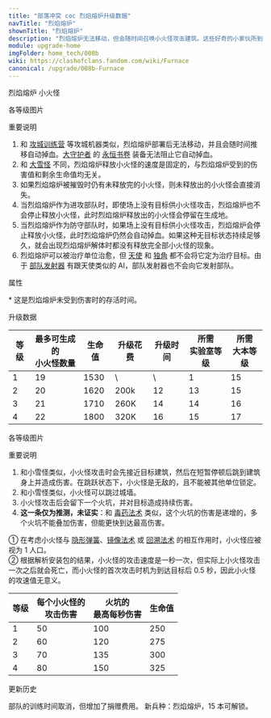 ```yaml
---
title: "部落冲突 coc 烈焰熔炉升级数据"
navTitle: "烈焰熔炉"
shownTitle: "烈焰熔炉"
description: "烈焰熔炉无法移动，但会随时间召唤小火怪攻击建筑。这些好奇的小家伙所到之处都会留下火焰！"
module: upgrade-home
imgFolder: home_tech/008b
wiki: https://clashofclans.fandom.com/wiki/Furnace
canonical: /upgrade/008b-Furnace
---
```


<SwitchTabs contentClass="cp-unit-items" :stickyTabs="true" :pageTabs="true">
    <SwitchTab tabId="cp-unit-item-0" :activeTab="true">烈焰熔炉</SwitchTab>
    <SwitchTab tabId="cp-unit-item-1">小火怪</SwitchTab>
</SwitchTabs>

<!-- ↓↓↓ 烈焰熔炉 ↓↓↓ -->
<SwitchTabGroup id="cp-unit-item-0" class="cp-unit-items">
<UnitInfo :folder="$frontmatter.imgFolder" imgSrc="Furnace_info.png" imgAlt="烈焰熔炉"
    description="烈焰熔炉无法移动，但会随时间召唤小火怪攻击建筑。这些好奇的小家伙所到之处都会留下火焰！" />

<SmallTitle>各等级图片</SmallTitle>

<Panel>
    <UnitImgGroup :folder="$frontmatter.imgFolder">
        <UnitImg imgTitle="1 级" imgSrc="Furnace1.png" />
        <UnitImg imgTitle="2 级" imgSrc="Furnace2.png" />
        <UnitImg imgTitle="3 级" imgSrc="Furnace3.png" />
        <UnitImg imgTitle="4 级" imgSrc="Furnace4.png" />
    </UnitImgGroup>
</Panel>

<SmallTitle>重要说明</SmallTitle>

1. 和 [攻城训练营](/upgrade/0243-Siege-Barracks) 等攻城机器类似，烈焰熔炉部署后无法移动，并且会随时间推移自动掉血。[大守护者](/upgrade/0202-Grand-Warden) 的 [永恒书卷](/upgrade/0780-Eternal-Tome) 装备无法阻止它自动掉血。
2. 和 [大雪怪](/upgrade/000d-Yeti) 不同，烈焰熔炉释放小火怪的速度是固定的，与烈焰熔炉受到的伤害值和剩余生命值均无关。
3. 如果烈焰熔炉被摧毁时仍有未释放完的小火怪，则未释放出的小火怪会直接消失。
4. 当烈焰熔炉作为进攻部队时，即使场上没有目标供小火怪攻击，烈焰熔炉也不会停止释放小火怪，此时烈焰熔炉释放出的小火怪会停留在生成地。
5. 当烈焰熔炉作为防守部队时，如果场上没有目标供小火怪攻击，烈焰熔炉会停止释放小火怪，此时烈焰熔炉仍然会自动掉血。如果这种无目标状态持续足够久，就会出现烈焰熔炉解体时都没有释放完全部小火怪的现象。
6. 烈焰熔炉可以被治疗单位治愈，但 [天使](/upgrade/0007-Healer) 和 [独角](/upgrade/0283-Unicorn) 都不会将它定为治疗目标。由于 [部队发射器](/upgrade/0247-Troop-Launcher) 有跟天使类似的 AI，部队发射器也不会向它发射部队。

<SmallTitle>属性</SmallTitle>

<UnitProperties>
    <UnitProperty pKey="占据人口" pValue="18" />
    <UnitProperty pKey="移动速度" pValue="0 (无法移动)" />
    <UnitProperty pKey="最长存活时间" pValue="60 秒<sup>*</sup>" />
    <UnitProperty pKey="所需暗黑训练营等级" pValue="12" />
    <UnitProperty pKey="所需大本等级" pValue="15" />
    <UnitProperty pKey="训练时间" pValue="无" trainingSystem="2025" />
    <UnitProperty pKey="捐赠费用" pValue="9,9,405,Dark_Elixir" :isDonationCost="true" />
</UnitProperties>

\* 这是烈焰熔炉未受到伤害时的存活时间。

<SmallTitle>升级数据</SmallTitle>

<script setup>
const tableExtraInfo = [
    {
        "column": 3,
        "type": "cost",
        "gpClass": "research",
        "icon": "Dark_Elixir"
    },
    {
        "column": 4,
        "type": "time",
        "gpClass": "research"
    }
];
</script>

<UnitTable :tableExtraInfo="tableExtraInfo">

| 等级 |最多可生成的<br>小火怪数量| 生命值 | 升级花费|  升级时间  |所需<br>实验室等级|所需<br>大本等级|
|  --- |          ---           |  ---- |  ----   |    ----   |       ----      |      ----     |
|   1  |           19           |  1530 |    \    |      \    |         1       |       15      |
|   2  |           20           |  1620 |   200k  |     12    |        13       |       15      |
|   3  |           21           |  1710 |   260K  |     14    |        14       |       16      |
|   4  |           22           |  1800 |   320K  |     16    |        15       |       17      |
</UnitTable>
</SwitchTabGroup>

<!-- ↓↓↓ 小火怪 ↓↓↓ -->
<SwitchTabGroup id="cp-unit-item-1" class="cp-unit-items">
<UnitInfo :folder="$frontmatter.imgFolder" imgSrc="Firemite_info.png" imgAlt="小火怪"
    description="这些小家伙速度快、好奇心强，生命值较低，对探索建筑有着炽热的渴望！它们只想找个温暖的地方藏起来，所到之处都会留下火焰，对目标造成持续伤害。" />

<SmallTitle>各等级图片</SmallTitle>

<Panel>
    <UnitImgGroup :folder="$frontmatter.imgFolder">
        <UnitImg imgTitle="所有等级" imgSrc="Firemite1.png" />
    </UnitImgGroup>
</Panel>

<SmallTitle>重要说明</SmallTitle>

1. 和小雪怪类似，小火怪攻击时会先接近目标建筑，然后在短暂停顿后跳到建筑身上并造成伤害。在跳跃状态下，小火怪是无敌的，且不能被其他单位锁定。
2. 和小雪怪类似，小火怪可以跳过城墙。
3. 小火怪攻击后会留下一个火坑，并对目标造成持续伤害。
4. <strong>这一条仅为推测，未证实</strong>：和 [毒药法术](/upgrade/0180-Poison-Spell) 类似，这个火坑的伤害是递增的，多个火坑不能叠加伤害，但能更快到达最高伤害。

<UnitProperties>
    <UnitProperty pKey="攻击偏好" pValue="无" />
    <UnitProperty pKey="伤害类型" pValue="范围伤害" />
    <UnitProperty pKey="攻击的目标" pValue="地面和空中目标" />
    <UnitProperty pKey="占据人口" pValue="1<sup>①</sup>" />
    <UnitProperty pKey="攻击时机" pValue="到达目标后 0.5 秒<sup>②</sup>" />
    <UnitProperty pKey="移动速度" pValue="4 格/秒" />
    <UnitProperty pKey="火坑持续时间" pValue="10 秒" />
    <UnitProperty pKey="普攻伤害半径" pValue="0.1 格" />
    <UnitProperty pKey="火坑灼烧半径" pValue="0.8 格" />
</UnitProperties>

① 在考虑小火怪与 [隐形弹簧](/upgrade/0381-Spring-Trap)、[镜像法术](/upgrade/0105-Clone-Spell) 或 [回溯法术](/upgrade/0107-Recall-Spell) 的相互作用时，小火怪应被视为 1 人口。<br>
② 根据解析安装包的结果，小火怪的攻击速度是一秒一次，但实际上小火怪攻击一次之后就会死亡，而小火怪的首次攻击时机为到达目标后 0.5 秒，因此小火怪的攻速值无意义。

<UnitTable>

| 等级 | 每个小火怪的<br>攻击伤害 | 火坑的<br>最高每秒伤害 | 生命值 |
|  --- |          ---           |          ---         |   ---  |
|   1  |           50           |          100         |   250  |
|   2  |           60           |          120         |   275  |
|   3  |           70           |          135         |   300  |
|   4  |           80           |          150         |   325  |
</UnitTable>
</SwitchTabGroup>

<!-- ↓↓↓ 公共部分 ↓↓↓ -->
<SmallTitle>更新历史</SmallTitle>

<Timeline>
    <TimelineItem date="2025/03/27">
        <TimelineRow>部队的训练时间取消，但增加了捐赠费用。</TimelineRow>
    </TimelineItem>
    <TimelineItem date="2025/03/24">
        <TimelineRow>新兵种：烈焰熔炉，15 本可解锁。</TimelineRow>
    </TimelineItem>
</Timeline>